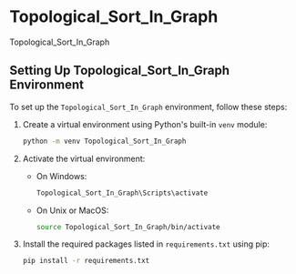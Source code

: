 # Topological_Sort_In_Graph
Topological_Sort_In_Graph

## Setting Up Topological_Sort_In_Graph Environment

To set up the `Topological_Sort_In_Graph` environment, follow these steps:

1. Create a virtual environment using Python's built-in `venv` module:

    ```bash
    python -m venv Topological_Sort_In_Graph
    ```

2. Activate the virtual environment:

    - On Windows:

        ```bash
        Topological_Sort_In_Graph\Scripts\activate
        ```

    - On Unix or MacOS:

        ```bash
        source Topological_Sort_In_Graph/bin/activate
        ```

3. Install the required packages listed in `requirements.txt` using pip:

    ```bash
    pip install -r requirements.txt
    ```

